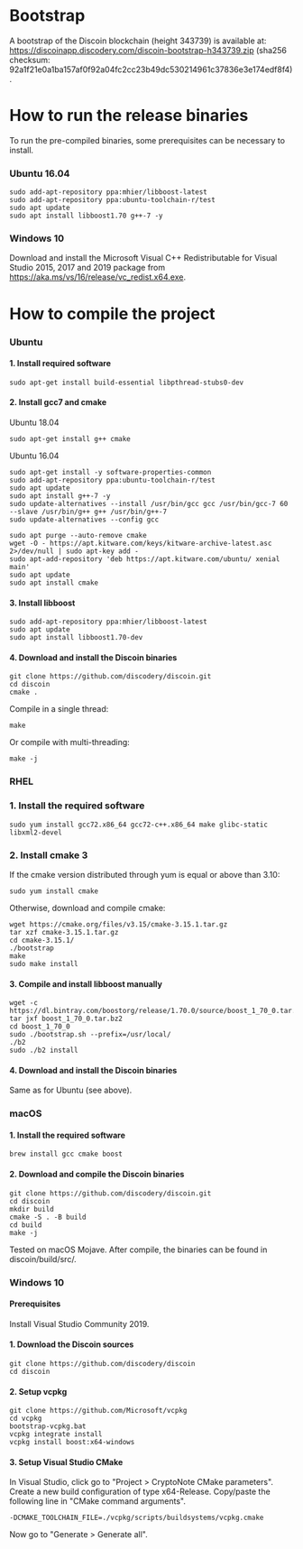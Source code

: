 # Bootstrap
A bootstrap of the Discoin blockchain (height 343739) is available at: https://discoinapp.discodery.com/discoin-bootstrap-h343739.zip (sha256 checksum: 92a1f21e0a1ba157af0f92a04fc2cc23b49dc530214961c37836e3e174edf8f4).
# How to run the release binaries
To run the pre-compiled binaries, some prerequisites can be necessary to install.
### Ubuntu 16.04
```
sudo add-apt-repository ppa:mhier/libboost-latest
sudo add-apt-repository ppa:ubuntu-toolchain-r/test
sudo apt update
sudo apt install libboost1.70 g++-7 -y
```
### Windows 10
Download and install the Microsoft Visual C++ Redistributable for Visual Studio 2015, 2017 and 2019 package from https://aka.ms/vs/16/release/vc_redist.x64.exe.
# How to compile the project
###  Ubuntu
#### 1. Install required software
```
sudo apt-get install build-essential libpthread-stubs0-dev
```
#### 2. Install gcc7 and cmake
Ubuntu 18.04
```
sudo apt-get install g++ cmake
```
Ubuntu 16.04
```
sudo apt-get install -y software-properties-common
sudo add-apt-repository ppa:ubuntu-toolchain-r/test
sudo apt update
sudo apt install g++-7 -y
sudo update-alternatives --install /usr/bin/gcc gcc /usr/bin/gcc-7 60 --slave /usr/bin/g++ g++ /usr/bin/g++-7 
sudo update-alternatives --config gcc

sudo apt purge --auto-remove cmake
wget -O - https://apt.kitware.com/keys/kitware-archive-latest.asc 2>/dev/null | sudo apt-key add -
sudo apt-add-repository 'deb https://apt.kitware.com/ubuntu/ xenial main'
sudo apt update
sudo apt install cmake
```
#### 3. Install libboost
```
sudo add-apt-repository ppa:mhier/libboost-latest
sudo apt update
sudo apt install libboost1.70-dev
```
#### 4. Download and install the Discoin binaries
```
git clone https://github.com/discodery/discoin.git
cd discoin
cmake .
```
Compile in a single thread:
```
make
```
Or compile with multi-threading:
```
make -j
```
### RHEL
### 1. Install the required software
```
sudo yum install gcc72.x86_64 gcc72-c++.x86_64 make glibc-static libxml2-devel
```
### 2. Install cmake 3
If the cmake version distributed through yum is equal or above than 3.10:
```
sudo yum install cmake
```
Otherwise, download and compile cmake:
```
wget https://cmake.org/files/v3.15/cmake-3.15.1.tar.gz
tar xzf cmake-3.15.1.tar.gz
cd cmake-3.15.1/
./bootstrap
make
sudo make install
```
#### 3. Compile and install libboost manually
```
wget -c https://dl.bintray.com/boostorg/release/1.70.0/source/boost_1_70_0.tar.bz2
tar jxf boost_1_70_0.tar.bz2
cd boost_1_70_0
sudo ./bootstrap.sh --prefix=/usr/local/
./b2
sudo ./b2 install
```
#### 4. Download and install the Discoin binaries
Same as for Ubuntu (see above).
### macOS
#### 1. Install the required software
```
brew install gcc cmake boost
```
#### 2. Download and compile the Discoin binaries
```
git clone https://github.com/discodery/discoin.git
cd discoin
mkdir build
cmake -S . -B build
cd build
make -j
```
Tested on macOS Mojave. After compile, the binaries can be found in discoin/build/src/.
### Windows 10
#### Prerequisites
Install Visual Studio Community 2019.
#### 1. Download the Discoin sources
```
git clone https://github.com/discodery/discoin
cd discoin
```
#### 2. Setup vcpkg
```
git clone https://github.com/Microsoft/vcpkg
cd vcpkg 
bootstrap-vcpkg.bat
vcpkg integrate install
vcpkg install boost:x64-windows
```
#### 3. Setup Visual Studio CMake
In Visual Studio, click go to "Project > CryptoNote CMake parameters".
Create a new build configuration of type x64-Release.
Copy/paste the following line in "CMake command arguments".
```
-DCMAKE_TOOLCHAIN_FILE=./vcpkg/scripts/buildsystems/vcpkg.cmake
```
Now go to "Generate > Generate all".
